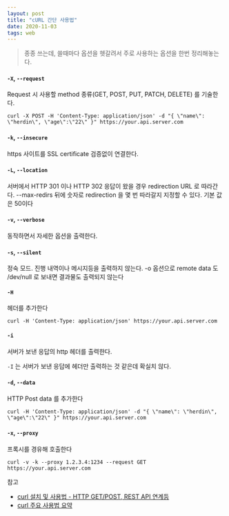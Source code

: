 ```yaml
---
layout: post
title: "cURL 간단 사용법"
date: 2020-11-03
tags: web
---
```


> 종종 쓰는데, 쓸때마다 옵션을 헷갈려서 주로 사용하는 옵션을 한번 정리해놓는다.

#### `-X`, `--request`
Request 시 사용할 method 종류(GET, POST, PUT, PATCH, DELETE) 를 기술한다.
``` shell
curl -X POST -H 'Content-Type: application/json' -d "{ \"name\": \"herdin\", \"age\":\"22\" }" https://your.api.server.com
```

#### `-k`, `--insecure`
https 사이트를 SSL certificate 검증없이 연결한다.

#### `-L`, `--location`
서버에서 HTTP 301 이나 HTTP 302 응답이 왔을 경우 redirection URL 로 따라간다.
--max-redirs 뒤에 숫자로 redirection 을 몇 번 따라갈지 지정할 수 있다. 기본 값은 50이다

#### `-v`, `--verbose`
동작하면서 자세한 옵션을 출력한다.

#### `-s`, `--silent`
정숙 모드. 진행 내역이나 메시지등을 출력하지 않는다. -o 옵션으로 remote data 도 /dev/null 로 보내면 결과물도 출력되지 않는다

#### `-H`
헤더를 추가한다
``` shell
curl -H 'Content-Type: application/json' https://your.api.server.com
```

#### `-i`
서버가 보낸 응답의 http 헤더를 출력한다.

`-I` 는 서버가 보낸 응답에 헤더만 출력하는 것 같은데 확실치 않다.

#### `-d`, `--data`
HTTP Post data 를 추가한다
``` shell
curl -H 'Content-Type: application/json' -d "{ \"name\": \"herdin\", \"age\":\"22\" }" https://your.api.server.com
```

#### `-x`, `--proxy`
프록시를 경유해 호출한다 
``` shell
curl -v -k --proxy 1.2.3.4:1234 --request GET https://your.api.server.com
```


참고
- [curl 설치 및 사용법 - HTTP GET/POST, REST API 연계등](https://www.lesstif.com/software-architect/curl-http-get-post-rest-api-14745703.html)
- [curl 주요 사용법 요약](https://www.lesstif.com/software-architect/curl-91947158.html)
